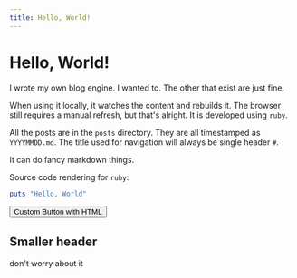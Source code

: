 ```yaml
---
title: Hello, World!
---
```


# Hello, World!

I wrote my own blog engine. I wanted to. The other that exist are just fine.

When using it locally, it watches the content and rebuilds it. The browser still
requires a manual refresh, but that's alright. It is developed using `ruby`.

All the posts are in the `posts` directory. They are all timestamped as
`YYYYMMDD.md`. The title used for navigation will always be single header `#`.

It can do fancy markdown things.

Source code rendering for `ruby`:

```ruby
puts "Hello, World"
```

<button>Custom Button with HTML</button>

## Smaller header

~~don't worry about it~~
